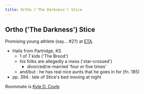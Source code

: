 ```yaml
---
title: Ortho ('The Darkness') Stice
---
```


Ortho ('The Darkness') Stice
----------------------------

Promising young athlete (say... #2?) at [ETA](/places/ETA).

* Hails from Partridge, KS
  * 1 of 7 kids ('The Brood')
  * his folks are allegedly a mess ('star-crossed')
    * divorced/re-married 'four or five times'
  * and/but : he has real nice aunts that he goes in for (fn. 185)
* pp. 394 : tale of Stice's bed moving at night

Roommate is [Kyle D. Coyle](/characters/Coyle)
